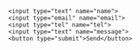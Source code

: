 <form action="https://getform.io/f/db44493a-b878-40b5-9cbc-ef9be827246e" method="POST">

    <input type="text" name="name">
    <input type="email" name="email">
    <input type="tel" name="tel">
    <input type="text" name="message">
    <button type="submit">Send</button>

</form>